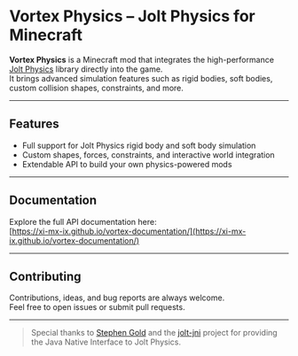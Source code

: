 # Vortex Physics – Jolt Physics for Minecraft

**Vortex Physics** is a Minecraft mod that integrates the high-performance [Jolt Physics](https://github.com/jrouwe/JoltPhysics) library directly into the game.  
It brings advanced simulation features such as rigid bodies, soft bodies, custom collision shapes, constraints, and more.

---

## Features

- Full support for Jolt Physics rigid body and soft body simulation
- Custom shapes, forces, constraints, and interactive world integration
- Extendable API to build your own physics-powered mods

---

## Documentation

Explore the full API documentation here:  
[https://xi-mx-ix.github.io/vortex-documentation/](https://xi-mx-ix.github.io/vortex-documentation/)

---

## Contributing

Contributions, ideas, and bug reports are always welcome.  
Feel free to open issues or submit pull requests.

---

> Special thanks to [Stephen Gold](https://github.com/stephengold) and the [jolt-jni](https://github.com/stephengold/jolt-jni) project for providing the Java Native Interface to Jolt Physics.
